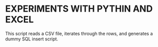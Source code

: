 # EXPERIMENTS WITH PYTHIN AND EXCEL

This script reads a CSV file, iterates through the rows, and generates a dummy SQL insert script.